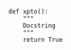 ```{.py3 hl_lines="1 3" linenums="55" title="arquivo.py"}
def xpto():
    """
    Docstring
    """
    return True
```